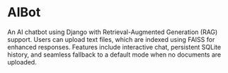 # AIBot
An AI chatbot using Django with Retrieval-Augmented Generation (RAG) support. Users can upload text files, which are indexed using FAISS for enhanced responses. Features include interactive chat, persistent SQLite history, and seamless fallback to a default mode when no documents are uploaded.
